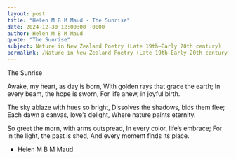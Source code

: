 ```yaml
---
layout: post
title: "Helen M B M Maud - The Sunrise"
date: 2024-12-30 12:00:00 -0000
author: Helen M B M Maud
quote: "The Sunrise"
subject: Nature in New Zealand Poetry (Late 19th–Early 20th century)
permalink: /Nature in New Zealand Poetry (Late 19th–Early 20th century)/Helen M B M Maud/Helen M B M Maud - The Sunrise
---
```


The Sunrise

Awake, my heart, as day is born,
With golden rays that grace the earth;
In every beam, the hope is sworn,
For life anew, in joyful birth.

The sky ablaze with hues so bright,
Dissolves the shadows, bids them flee;
Each dawn a canvas, love’s delight,
Where nature paints eternity.

So greet the morn, with arms outspread,
In every color, life’s embrace;
For in the light, the past is shed,
And every moment finds its place.

- Helen M B M Maud
